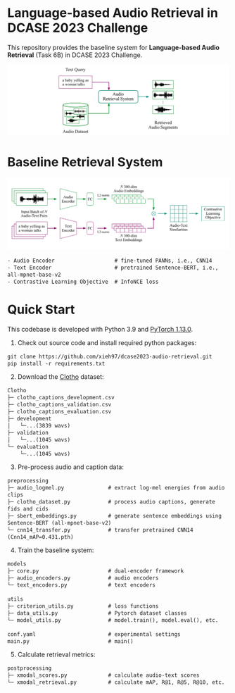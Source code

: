 # Language-based Audio Retrieval in DCASE 2023 Challenge

This repository provides the baseline system for **Language-based Audio Retrieval** (Task 6B) in DCASE 2023 Challenge.

![Language-based Audio Retrieval](figs/dcase2023_task_6b.png)

# Baseline Retrieval System

![Baseline Retrieval System](figs/baseline_system.png)

```
- Audio Encoder                   # fine-tuned PANNs, i.e., CNN14
- Text Encoder                    # pretrained Sentence-BERT, i.e., all-mpnet-base-v2
- Contrastive Learning Objective  # InfoNCE loss
```

# Quick Start

This codebase is developed with Python 3.9 and [PyTorch 1.13.0](https://pytorch.org/).

1. Check out source code and install required python packages:

```
git clone https://github.com/xieh97/dcase2023-audio-retrieval.git
pip install -r requirements.txt
```

2. Download the [Clotho](https://zenodo.org/record/4783391) dataset:

```
Clotho
├─ clotho_captions_development.csv
├─ clotho_captions_validation.csv
├─ clotho_captions_evaluation.csv
├─ development
│   └─...(3839 wavs)
├─ validation
│   └─...(1045 wavs)
└─ evaluation
    └─...(1045 wavs)
```

3. Pre-process audio and caption data:

```
preprocessing
├─ audio_logmel.py              # extract log-mel energies from audio clips
├─ clotho_dataset.py            # process audio captions, generate fids and cids
├─ sbert_embeddings.py          # generate sentence embeddings using Sentence-BERT (all-mpnet-base-v2)
└─ cnn14_transfer.py            # transfer pretrained CNN14 (Cnn14_mAP=0.431.pth)
```

4. Train the baseline system:

```
models
├─ core.py                      # dual-encoder framework
├─ audio_encoders.py            # audio encoders
└─ text_encoders.py             # text encoders

utils
├─ criterion_utils.py           # loss functions
├─ data_utils.py                # Pytorch dataset classes
└─ model_utils.py               # model.train(), model.eval(), etc.

conf.yaml                       # experimental settings
main.py                         # main()
```

5. Calculate retrieval metrics:

```
postprocessing
├─ xmodal_scores.py             # calculate audio-text scores
└─ xmodal_retrieval.py          # calculate mAP, R@1, R@5, R@10, etc.
```
